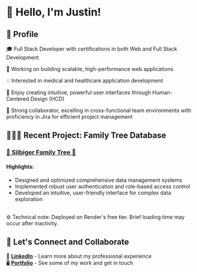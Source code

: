 # 👋 Hello, I'm Justin!

## 💼 Profile

🎓 Full Stack Developer with certifications in both Web and Full Stack Development

🚀 Working on building scalable, high-performance web applications

💡 Interested in medical and healthcare application development

🎨 Enjoy creating intuitive, powerful user interfaces through Human-Centered Design (HCD)

🤝 Strong collaborator, excelling in cross-functional team environments with proficiency in Jira for efficient project management

## 👨🏻‍💻 Recent Project: Family Tree Database 

### [🧬 Silbiger Family Tree 🌲](https://github.com/JustinSilbiger/silbiger)

#### Highlights:

- Designed and optimized comprehensive data management systems
- Implemented robust user authentication and role-based access control
- Developed an intuitive, user-friendly interface for complex data exploration
<br>
⚙️ Technical note: Deployed on Render's free tier. Brief loading time may occur after inactivity.

## 🤝 Let's Connect and Collaborate

💼 [**LinkedIn**](https://www.linkedin.com/in/justinzs/) - Learn more about my professional experience
<br>
🖥️ [**Portfolio**](https://justinsilbiger.github.io/#contact) - See some of my work and get in touch
